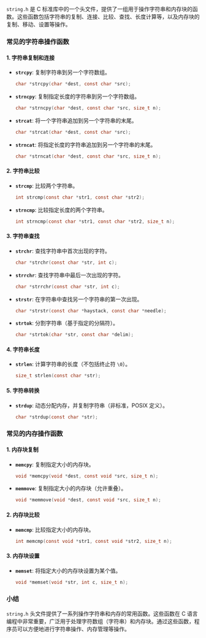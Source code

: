 `string.h` 是 C 标准库中的一个头文件，提供了一组用于操作字符串和内存块的函数。这些函数包括字符串的复制、连接、比较、查找、长度计算等，以及内存块的复制、移动、设置等操作。

### 常见的字符串操作函数

#### 1. **字符串复制和连接**

- **`strcpy`**: 复制字符串到另一个字符数组。
  ```c
  char *strcpy(char *dest, const char *src);
  ```

- **`strncpy`**: 复制指定长度的字符串到另一个字符数组。
  ```c
  char *strncpy(char *dest, const char *src, size_t n);
  ```

- **`strcat`**: 将一个字符串追加到另一个字符串的末尾。
  ```c
  char *strcat(char *dest, const char *src);
  ```

- **`strncat`**: 将指定长度的字符串追加到另一个字符串的末尾。
  ```c
  char *strncat(char *dest, const char *src, size_t n);
  ```

#### 2. **字符串比较**

- **`strcmp`**: 比较两个字符串。
  ```c
  int strcmp(const char *str1, const char *str2);
  ```

- **`strncmp`**: 比较指定长度的两个字符串。
  ```c
  int strncmp(const char *str1, const char *str2, size_t n);
  ```

#### 3. **字符串查找**

- **`strchr`**: 查找字符串中首次出现的字符。
  ```c
  char *strchr(const char *str, int c);
  ```

- **`strrchr`**: 查找字符串中最后一次出现的字符。
  ```c
  char *strrchr(const char *str, int c);
  ```

- **`strstr`**: 在字符串中查找另一个字符串的第一次出现。
  ```c
  char *strstr(const char *haystack, const char *needle);
  ```

- **`strtok`**: 分割字符串（基于指定的分隔符）。
  ```c
  char *strtok(char *str, const char *delim);
  ```

#### 4. **字符串长度**

- **`strlen`**: 计算字符串的长度（不包括终止符 `\0`）。
  ```c
  size_t strlen(const char *str);
  ```

#### 5. **字符串转换**

- **`strdup`**: 动态分配内存，并复制字符串（非标准，POSIX 定义）。
  ```c
  char *strdup(const char *str);
  ```

### 常见的内存操作函数

#### 1. **内存块复制**

- **`memcpy`**: 复制指定大小的内存块。
  ```c
  void *memcpy(void *dest, const void *src, size_t n);
  ```

- **`memmove`**: 复制指定大小的内存块（允许重叠）。
  ```c
  void *memmove(void *dest, const void *src, size_t n);
  ```

#### 2. **内存块比较**

- **`memcmp`**: 比较指定大小的内存块。
  ```c
  int memcmp(const void *str1, const void *str2, size_t n);
  ```

#### 3. **内存块设置**

- **`memset`**: 将指定大小的内存块设置为某个值。
  ```c
  void *memset(void *str, int c, size_t n);
  ```

### 小结

`string.h` 头文件提供了一系列操作字符串和内存的常用函数。这些函数在 C 语言编程中非常重要，广泛用于处理字符数组（字符串）和内存块。通过这些函数，程序员可以方便地进行字符串操作、内存管理等操作。